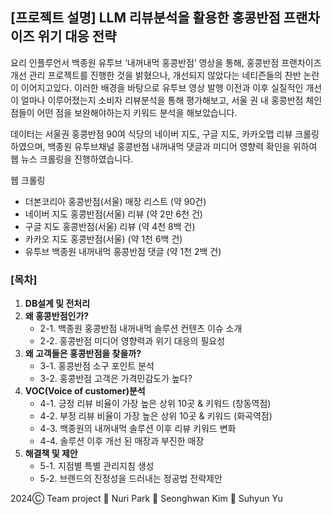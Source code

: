 ## **[프로젝트 설명]** **LLM 리뷰분석을 활용한  홍콩반점 프랜차이즈 위기 대응 전략**

요리 인플루언서 백종원 유투브 ‘내꺼내먹 홍콩반점’ 영상을 통해, 홍콩반점 프랜차이즈 개선 관리 프로젝트를 진행한 것을 밝혔으나, 개선되지 않았다는 네티즌들의 찬반 논란이 이어지고있다. 이러한 배경을 바탕으로 유투브 영상 발행 이전과 이후 실질적인 개선이 얼마나 이루어졌는지 소비자 리뷰분석을 통해 평가해보고, 서울 권 내 홍콩반점 체인점들이 어떤 점을 보완해야하는지 키워드 분석을 해보았습니다.

데이터는 서울권 홍콩반점 90여 식당의 네이버 지도, 구글 지도, 카카오맵 리뷰 크롤링 하였으며, 백종원 유투브채널 홍콩반점 내꺼내먹 댓글과 미디어 영향력 확인을 위하여 웹 뉴스 크롤링을 진행하였습니다.

웹 크롤링

- 더본코리아 홍콩반점(서울) 매장 리스트 (약 90건)
- 네이버 지도 홍콩반점(서울) 리뷰 (약 2만 6천 건)
- 구글 지도 홍콩반점(서울) 리뷰 (약 4천 8백 건)
- 카카오 지도 홍콩반점(서울) (약 1천 6백 건)
- 유투브 백종원 내꺼내먹 홍콩반점 댓글 (약 1천 2백 건)


### **[목차]**

1. **DB설계 및 전처리**
2. **왜 홍콩반점인가?**
    - 2-1. 백종원 홍콩반점 내꺼내먹 솔루션 컨텐츠 이슈 소개
    - 2-2. 홍콩반점 미디어 영향력과 위기 대응의 필요성
3. **왜 고객들은 홍콩반점을 찾을까?**
    - 3-1. 홍콩반점 소구 포인트 분석
    - 3-2. 홍콩반점 고객은 가격민감도가 높다?
4. **VOC(Voice of customer)분석**
    - 4-1. 긍정 리뷰 비율이 가장 높은 상위 10곳 & 키워드 (창동역점)
    - 4-2. 부정 리뷰 비율이 가장 높은 상위 10곳 & 키워드 (화곡역점)
    - 4-3. 백종원의 내꺼내먹 솔루션 이후 리뷰 키워드 변화
    - 4-4. 솔루션 이후 개선 된 매장과 부진한 매장
5. **해결책 및 제안**
    - 5-1. 지점별 특별 관리지침 생성
    - 5-2. 브랜드의 진정성을 드러내는 정공법 전략제안

2024Ⓒ Team project 👾 Nuri Park 👾 Seonghwan Kim 👾 Suhyun Yu
